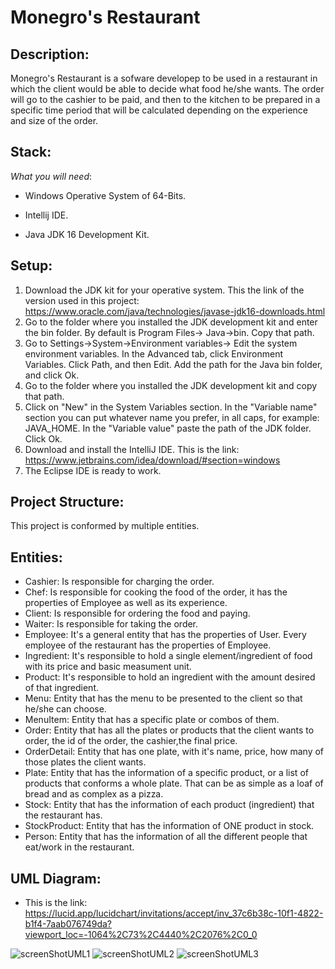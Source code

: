 # Monegro's Restaurant
## Description:
Monegro's Restaurant is a sofware developep to be used in a restaurant in which the client would be able to decide what food he/she wants. The order will go to the cashier to be paid, and then to the kitchen to be prepared in a specific time period that will be calculated depending on the experience and size of the order.
## Stack:
*What you will need*:

- Windows Operative System of 64-Bits.

- Intellij IDE.

- Java JDK 16 Development Kit.

## Setup:
1. Download the JDK kit for your operative system. This the link of the version used in this project: https://www.oracle.com/java/technologies/javase-jdk16-downloads.html
2. Go to the folder where you installed the JDK development kit and enter the bin folder. By default is Program Files-> Java->bin. Copy that path.
3. Go to Settings->System->Environment variables-> Edit the system environment variables. In the Advanced tab, click Environment Variables. Click Path, and then Edit. Add the path for the Java bin folder, and click Ok.
4. Go to the folder where you installed the JDK development kit and copy that path.
5. Click on "New" in the System Variables section. In the "Variable name" section you can put whatever name you prefer, in all caps, for example: JAVA_HOME. In the "Variable value" paste the path of the JDK folder. Click Ok.   
2. Download and install the IntelliJ IDE. This is the link: https://www.jetbrains.com/idea/download/#section=windows
7. The Eclipse IDE is ready to work.
## Project Structure:
This project is conformed by multiple entities.
## Entities:
- Cashier: Is responsible for charging the order.
- Chef: Is responsible for cooking the food of the order, it has the properties of Employee as well as its experience.
- Client: Is responsible for ordering the food and paying.
- Waiter: Is responsible for taking the order.  
- Employee: It's a general entity that has the properties of User. Every employee of the restaurant has the properties of Employee.
- Ingredient: It's responsible to hold a single element/ingredient of food with its price and basic measument unit.
- Product: It's responsible to hold an ingredient with the amount desired of that ingredient.
- Menu: Entity that has the menu to be presented to the client so that he/she can choose.
- MenuItem: Entity that has a specific plate or combos of them.
- Order: Entity that has all the plates or products that the client wants to order, the id of the order, the cashier,the final price.
- OrderDetail: Entity that has one plate, with it's name, price, how many of those plates the client wants.
- Plate: Entity that has the information of a specific product, or a list of products that conforms a whole plate. That can be as simple as a loaf of bread and as complex as a pizza.
- Stock: Entity that has the information of each product (ingredient) that the restaurant has.
- StockProduct: Entity that has the information of ONE product in stock.
- Person: Entity that has the information of all the different people that eat/work in the restaurant.

## UML Diagram:
- This is the link: https://lucid.app/lucidchart/invitations/accept/inv_37c6b38c-10f1-4822-b1f4-7aab076749da?viewport_loc=-1064%2C73%2C4440%2C2076%2C0_0

![screenShotUML1](https://user-images.githubusercontent.com/68748760/115974964-be04db00-a52e-11eb-848e-aa85da9973f4.PNG)
![screenShotUML2](https://user-images.githubusercontent.com/68748760/115974966-c1986200-a52e-11eb-91e5-96b6f9f61c8c.PNG)
![screenShotUML3](https://user-images.githubusercontent.com/68748760/115974968-c3622580-a52e-11eb-822d-e205bea2d21d.PNG)